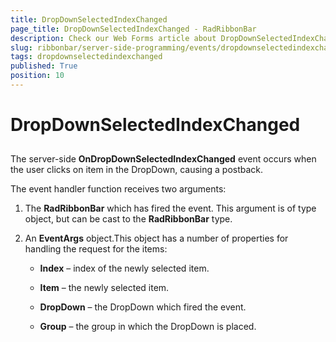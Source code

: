 ```yaml
---
title: DropDownSelectedIndexChanged
page_title: DropDownSelectedIndexChanged - RadRibbonBar
description: Check our Web Forms article about DropDownSelectedIndexChanged.
slug: ribbonbar/server-side-programming/events/dropdownselectedindexchanged
tags: dropdownselectedindexchanged
published: True
position: 10
---
```


# DropDownSelectedIndexChanged



## 

The server-side **OnDropDownSelectedIndexChanged** event occurs when the user clicks on item in the DropDown, causing a postback.

The event handler function receives two arguments:

1. The **RadRibbonBar** which has fired the event. This argument is of type object, but can be cast to the **RadRibbonBar** type.

1. An **EventArgs** object.This object has a number of properties for handling the request for the items:

	* **Index** – index of the newly selected item.

	* **Item** – the newly selected item.

	* **DropDown** – the DropDown which fired the event.

	* **Group** – the group in which the DropDown is placed.
